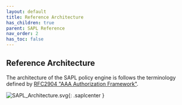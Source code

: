 ```yaml
---
layout: default
title: Reference Architecture
has_children: true
parent: SAPL Reference
nav_order: 2
has_toc: false
---
```


## Reference Architecture

The architecture of the SAPL policy engine is follows the terminology defined by [RFC2904 "AAA Authorization Framework"](https://tools.ietf.org/html/rfc2904).




![SAPL_Architecture.svg](/sapl-reference/assets/sapl_reference_images/SAPL_Architecture.svg){: .saplcenter }
